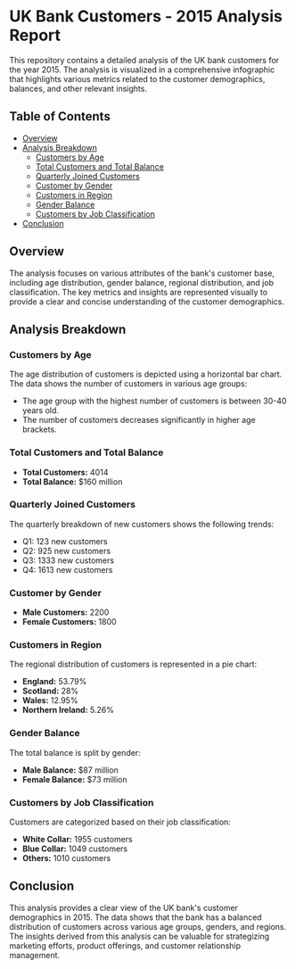 # UK Bank Customers - 2015 Analysis Report

This repository contains a detailed analysis of the UK bank customers for the year 2015. The analysis is visualized in a comprehensive infographic that highlights various metrics related to the customer demographics, balances, and other relevant insights.

## Table of Contents

- [Overview](#overview)
- [Analysis Breakdown](#analysis-breakdown)
  - [Customers by Age](#customers-by-age)
  - [Total Customers and Total Balance](#total-customers-and-total-balance)
  - [Quarterly Joined Customers](#quarterly-joined-customers)
  - [Customer by Gender](#customer-by-gender)
  - [Customers in Region](#customers-in-region)
  - [Gender Balance](#gender-balance)
  - [Customers by Job Classification](#customers-by-job-classification)
- [Conclusion](#conclusion)

## Overview

The analysis focuses on various attributes of the bank's customer base, including age distribution, gender balance, regional distribution, and job classification. The key metrics and insights are represented visually to provide a clear and concise understanding of the customer demographics.

## Analysis Breakdown

### Customers by Age

The age distribution of customers is depicted using a horizontal bar chart. The data shows the number of customers in various age groups:
- The age group with the highest number of customers is between 30-40 years old.
- The number of customers decreases significantly in higher age brackets.

### Total Customers and Total Balance

- **Total Customers:** 4014
- **Total Balance:** $160 million

### Quarterly Joined Customers

The quarterly breakdown of new customers shows the following trends:
- Q1: 123 new customers
- Q2: 925 new customers
- Q3: 1333 new customers
- Q4: 1613 new customers

### Customer by Gender

- **Male Customers:** 2200
- **Female Customers:** 1800

### Customers in Region

The regional distribution of customers is represented in a pie chart:
- **England:** 53.79%
- **Scotland:** 28%
- **Wales:** 12.95%
- **Northern Ireland:** 5.26%

### Gender Balance

The total balance is split by gender:
- **Male Balance:** $87 million
- **Female Balance:** $73 million

### Customers by Job Classification

Customers are categorized based on their job classification:
- **White Collar:** 1955 customers
- **Blue Collar:** 1049 customers
- **Others:** 1010 customers

## Conclusion

This analysis provides a clear view of the UK bank's customer demographics in 2015. The data shows that the bank has a balanced distribution of customers across various age groups, genders, and regions. The insights derived from this analysis can be valuable for strategizing marketing efforts, product offerings, and customer relationship management.
